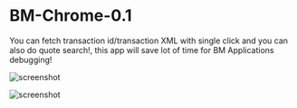 BM-Chrome-0.1
=============

You can fetch transaction id/transaction XML with single click and you can also do quote search!, this app will save lot of time for BM Applications debugging!

![screenshot](http://img843.imageshack.us/img843/3490/image003e.png)

![screenshot](http://img204.imageshack.us/img204/3464/image0021f.png)
